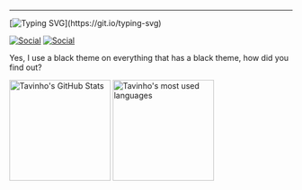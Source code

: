 <hr>

[![Typing SVG](https://readme-typing-svg.demolab.com?font=Hammersmith+One&duration=1500&pause=3000&color=6075F7&repeat=true&width=435&lines=Stay+hungry.+Stay+foolish.)](https://git.io/typing-svg)

[![Social](https://img.shields.io/badge/Twitter-1DA1F2?style=for-the-badge&logo=twitter&logoColor=black)](https://twitter.com/tavinhossaur)
[![Social](https://img.shields.io/badge/LinkedIn-0077B5?style=for-the-badge&logo=linkedin&logoColor=black)](https://www.linkedin.com/in/oct%C3%A1vio-barassa-a8090720a/)

Yes, I use a black theme on everything that has a black theme, how did you find out? 

<div>
  <img alt="Tavinho's GitHub Stats" height="180em" src="https://github-readme-stats.vercel.app/api?username=tavinhossaur&show_icons=true&border_radius=40.0&theme=radical"/>
  <img alt="Tavinho's most used languages" height="180em" src="https://github-readme-stats.vercel.app/api/top-langs/?username=tavinhossaur&layout=compact&langs_count=7&border_radius=40.0&theme=radical"/>
</div>
